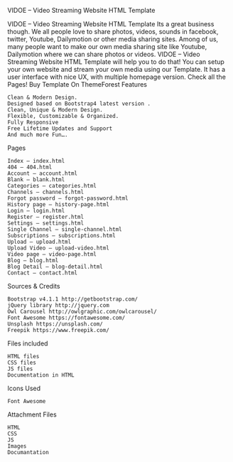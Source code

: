 VIDOE – Video Streaming Website HTML Template

VIDOE – Video Streaming Website HTML Template Its a great business though. We all people love to share photos, videos, sounds in facebook, twitter, Youtube, Dailymotion or other media sharing sites. Among of us, many people want to make our own media sharing site like Youtube, Dailymotion where we can share photos or videos. VIDOE – Video Streaming Website HTML Template will help you to do that! You can setup your own website and stream your own media using our Template. It has a user interface with nice UX, with multiple homepage version. Check all the Pages! Buy Template On ThemeForest
Features

    Clean & Modern Design.
    Designed based on Bootstrap4 latest version .
    Clean, Unique & Modern Design.
    Flexible, Customizable & Organized.
    Fully Responsive
    Free Lifetime Updates and Support
    And much more Fun….

Pages

    Index – index.html
    404 – 404.html
    Account – account.html
    Blank – blank.html
    Categories – categories.html
    Channels – channels.html
    Forgot password – forgot-password.html
    History page – history-page.html
    Login – login.html
    Register – register.html
    Settings – settings.html
    Single Channel – single-channel.html
    Subscriptions – subscriptions.html
    Upload – upload.html
    Upload Video – upload-video.html
    Video page – video-page.html
    Blog – blog.html
    Blog Detail – blog-detail.html
    Contact – contact.html

Sources & Credits

    Bootstrap v4.1.1 http://getbootstrap.com/
    jQuery library http://jquery.com
    Owl Carousel http://owlgraphic.com/owlcarousel/
    Font Awesome https://fontawesome.com/
    Unsplash https://unsplash.com/
    Freepik https://www.freepik.com/

Files included

    HTML files
    CSS files
    JS files
    Documentation in HTML

Icons Used

    Font Awesome

Attachment Files

    HTML
    CSS
    JS
    Images
    Documantation



